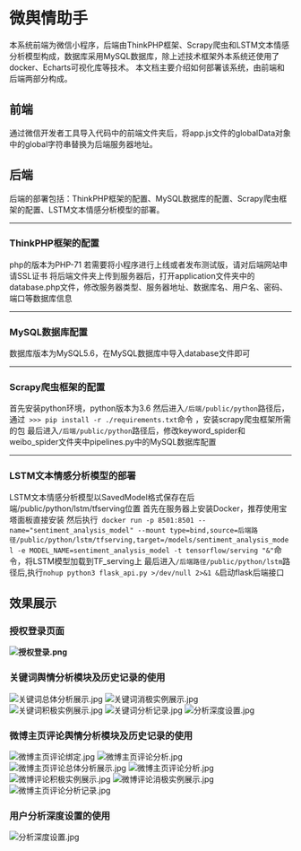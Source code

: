 # 微舆情助手
  本系统前端为微信小程序，后端由ThinkPHP框架、Scrapy爬虫和LSTM文本情感分析模型构成，数据库采用MySQL数据库，除上述技术框架外本系统还使用了docker、Echarts可视化库等技术。  本文档主要介绍如何部署该系统，由前端和后端两部分构成。
## 前端
通过微信开发者工具导入代码中的前端文件夹后，将app.js文件的globalData对象中的global字符串替换为后端服务器地址。
## 后端
后端的部署包括：ThinkPHP框架的配置、MySQL数据库的配置、Scrapy爬虫框架的配置、LSTM文本情感分析模型的部署。
* * *
### ThinkPHP框架的配置
php的版本为PHP-71
若需要将小程序进行上线或者发布测试版，请对后端网站申请SSL证书
将后端文件夹上传到服务器后，打开application文件夹中的database.php文件，修改服务器类型、服务器地址、数据库名、用户名、密码、端口等数据库信息
* * *
### MySQL数据库配置
数据库版本为MySQL5.6，在MySQL数据库中导入database文件即可
* * *
### Scrapy爬虫框架的配置
首先安装python环境，python版本为3.6
然后进入```/后端/public/python```路径后，通过``` >>> pip install -r ./requirements.txt```命令 ，安装scrapy爬虫框架所需的包
最后进入```/后端/public/python```路径后，修改keyword_spider和weibo_spider文件夹中pipelines.py中的MySQL数据库配置
* * *
### LSTM文本情感分析模型的部署
LSTM文本情感分析模型以SavedModel格式保存在后端/public/python/lstm/tfserving位置
首先在服务器上安装Docker，推荐使用宝塔面板直接安装
然后执行``` docker run -p 8501:8501 --name="sentiment_analysis_model" --mount type=bind,source=后端路径/public/python/lstm/tfserving,target=/models/sentiment_analysis_model -e MODEL_NAME=sentiment_analysis_model -t tensorflow/serving "&"```命令，将LSTM模型加载到TF_serving上
最后进入```/后端路径/public/python/lstm```路径后,执行```nohup python3 flask_api.py >/dev/null 2>&1 &```启动flask后端接口
## 效果展示
### 授权登录页面
**![授权登录.png](https://nas.wulei.pro:5088/upload/2024/05/08/663b7f3975e05.png)**
### 关键词舆情分析模块及历史记录的使用
![关键词总体分析展示.jpg](http://nas.wulei.pro:5088/i/2024/05/08/663b7f3e0ecd4.jpg)
![关键词消极实例展示.jpg](http://nas.wulei.pro:5088/i/2024/05/08/663b7f3d52f5c.jpg)
![关键词积极实例展示.jpg](http://nas.wulei.pro:5088/i/2024/05/08/663b7f3c9d231.jpg)
![关键词分析记录.jpg](http://nas.wulei.pro:5088/i/2024/05/08/663b7f3bdf7da.jpg)
![分析深度设置.jpg](http://nas.wulei.pro:5088/i/2024/05/08/663b7f3a60c15.jpg)
### 微博主页评论舆情分析模块及历史记录的使用
![微博主页评论绑定.jpg](http://nas.wulei.pro:5088/i/2024/05/08/663b7f4324a4b.jpg)
![微博主页评论分析.jpg](http://nas.wulei.pro:5088/i/2024/05/08/663b7f440b8f6.jpg)
![微博主页评论总体分析展示.jpg](http://nas.wulei.pro:5088/i/2024/05/08/663b7f45ceedb.jpg)
![微博主页评论分析.jpg](http://nas.wulei.pro:5088/i/2024/05/08/663b7f440b8f6.jpg)
![微博评论积极实例展示.jpg](http://nas.wulei.pro:5088/i/2024/05/08/663b7f3fb5fc9.jpg)
![微博评论消极实例展示.jpg](http://nas.wulei.pro:5088/i/2024/05/08/663b7f40ce75e.jpg)
![微博主页评论分析记录.jpg](http://nas.wulei.pro:5088/i/2024/05/08/663b7f44d7dbe.jpg)
### 用户分析深度设置的使用
![分析深度设置.jpg](http://nas.wulei.pro:5088/i/2024/05/08/663b7f3a60c15.jpg)
